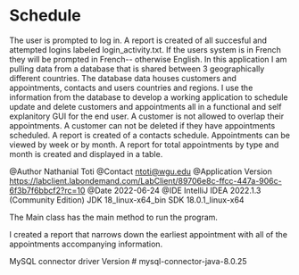 # Schedule
The user is prompted to log in. A report is created of all succesful and attempted logins labeled login_activity.txt. If the users system is in French they will be prompted in French-- otherwise English.
In this application I am pulling data from a database that is shared between 3 geographically different countries. The database data houses customers and
appointments, contacts and users countries and regions. I use the information from the database to develop a working application to schedule
update and delete customers and appointments all in a functional and self explanitory GUI for the end user. A customer is not allowed to overlap their appointments. A customer can not be deleted if they have appointments scheduled. A report is created of a contacts schedule. Appointments can be viewed by week or by month. A report for total appointments by type and month is created and displayed in a table.

@Author Nathanial Toti
@Contact ntoti@wgu.edu
@Application Version https://labclient.labondemand.com/LabClient/89706e8c-ffcc-447a-906c-6f3b7f6bbcf2?rc=10
@Date 2022-06-24
@IDE IntelliJ IDEA 2022.1.3 (Community Edition) JDK 18_linux-x64_bin SDK 18.0.1_linux-x64

The Main class has the main method to run the program.

I created a report that narrows down the earliest appointment with all of the appointments accompanying
information.

MySQL connector driver Version # mysql-connector-java-8.0.25
